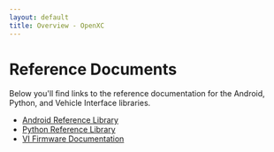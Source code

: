 ```yaml
---
layout: default
title: Overview - OpenXC
---
```


<div style="page-header">
    <h1> Reference Documents </1>
</div>


Below you'll find links to the reference documentation for the Android, Python, and Vehicle Interface libraries. 


* [Android Reference Library](http://android.openxcplatform.com/reference/packages.html)
* [Python Reference Library](http://python.openxcplatform.com/en/latest/index.html#documentation)
* [VI Firmware Documentation](http://vi-firmware.openxcplatform.com/en/latest/)
